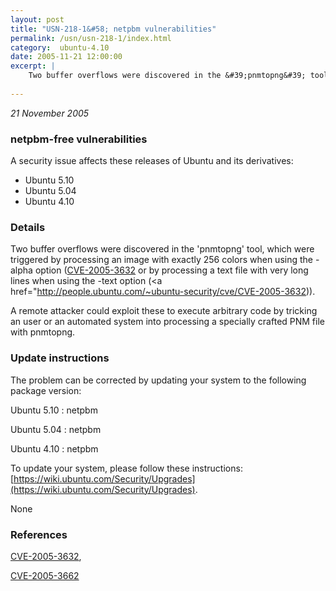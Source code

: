 ```yaml
---
layout: post
title: "USN-218-1&#58; netpbm vulnerabilities"
permalink: /usn/usn-218-1/index.html
category:  ubuntu-4.10
date: 2005-11-21 12:00:00
excerpt: |
    Two buffer overflows were discovered in the &#39;pnmtopng&#39; tool, which were triggered by processing an image with exactly 256 colors when using the -alpha option ([CVE-2005-3632](http://people.ubuntu.com/~ubuntu-security/cve/CVE-2005-3662">CVE-2005-3662</a>) or by processing a text file with very long lines when using the -text option (<a href="http://people.ubuntu.com/~ubuntu-security/cve/CVE-2005-3632)).
    
--- 
```

 
 

*21 November 2005*

### netpbm-free vulnerabilities

A security issue affects these releases of Ubuntu and its derivatives:

* Ubuntu 5.10
* Ubuntu 5.04
* Ubuntu 4.10

### Details

Two buffer overflows were discovered in the &#39;pnmtopng&#39; tool, which were triggered by processing an image with exactly 256 colors when using the -alpha option ([CVE-2005-3632](http://people.ubuntu.com/~ubuntu-security/cve/CVE-2005-3662">CVE-2005-3662</a>) or by processing a text file with very long lines when using the -text option (<a href="http://people.ubuntu.com/~ubuntu-security/cve/CVE-2005-3632)).

A remote attacker could exploit these to execute arbitrary code by tricking an user or an automated system into processing a specially crafted PNM file with pnmtopng.

### Update instructions

The problem can be corrected by updating your system to the following package version:

Ubuntu 5.10
 : netpbm 

Ubuntu 5.04
 : netpbm 

Ubuntu 4.10
 : netpbm 

To update your system, please follow these instructions: [https://wiki.ubuntu.com/Security/Upgrades](https://wiki.ubuntu.com/Security/Upgrades).

None

### References

 
 [CVE-2005-3632](http://people.ubuntu.com/~ubuntu-security/cve/CVE-2005-3632), 

 [CVE-2005-3662](http://people.ubuntu.com/~ubuntu-security/cve/CVE-2005-3662)
 

